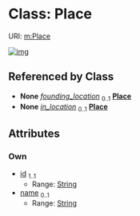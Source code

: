 
# Class: Place




URI: [m:Place](https://codeforde.org/schema/metaPlace)


[![img](https://yuml.me/diagram/nofunky;dir:TB/class/[Organization]-%20founding_location%200..1>[Place&#124;id:string;name:string%20%3F],[WithLocation]-%20in_location%200..1>[Place],[WithLocation],[Organization])](https://yuml.me/diagram/nofunky;dir:TB/class/[Organization]-%20founding_location%200..1>[Place&#124;id:string;name:string%20%3F],[WithLocation]-%20in_location%200..1>[Place],[WithLocation],[Organization])

## Referenced by Class

 *  **None** *[founding_location](founding_location.md)*  <sub>0..1</sub>  **[Place](Place.md)**
 *  **None** *[in_location](in_location.md)*  <sub>0..1</sub>  **[Place](Place.md)**

## Attributes


### Own

 * [id](id.md)  <sub>1..1</sub>
     * Range: [String](types/String.md)
 * [name](name.md)  <sub>0..1</sub>
     * Range: [String](types/String.md)
